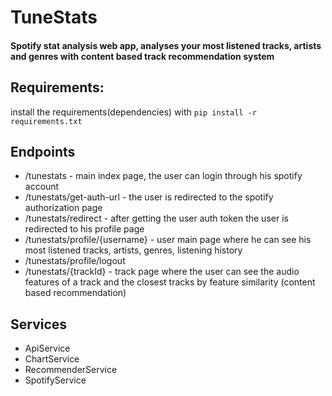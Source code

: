 # TuneStats
#### Spotify stat analysis web app, analyses your most listened tracks, artists and genres with content based track recommendation system

## Requirements:
install the requirements(dependencies) with `pip install -r requirements.txt`

## Endpoints

- /tunestats - main index page, the user can login through his spotify account
- /tunestats/get-auth-url - the user is redirected to the spotify authorization page
- /tunestats/redirect - after getting the user auth token the user is redirected to his profile page
- /tunestats/profile/{username} - user main page where he can see his most listened tracks, artists, genres, listening history
- /tunestats/profile/logout
- /tunestats/{trackId} - track page where the user can see the audio features of a track and the closest tracks by feature similarity (content based recommendation) 

## Services
- ApiService
- ChartService
- RecommenderService
- SpotifyService
